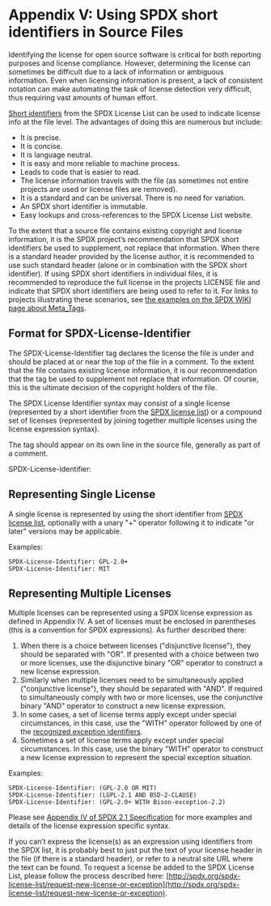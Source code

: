 # Appendix V: Using SPDX short identifiers in Source Files

Identifying the license for open source software is critical for both reporting purposes and license compliance. However, determining the license can sometimes be difficult due to a lack of information or ambiguous information. Even when licensing information is present, a lack of consistent notation can make automating the task of license detection very difficult, thus requiring vast amounts of human effort.

[Short identifiers](https://spdx.org/licenses/) from the SPDX License List can be used to indicate license info at the file level. The advantages of doing this are numerous but include:

* It is precise.
* It is concise.
* It is language neutral.
* It is easy and more reliable to machine process.
* Leads to code that is easier to read.
* The license information travels with the file (as sometimes not entire projects are used or license files are removed).
* It is a standard and can be universal. There is no need for variation.
* An SPDX short identifier is immutable.
* Easy lookups and cross-references to the SPDX License List website.

To the extent that a source file contains existing copyright and license information, it is the SPDX project’s recommendation that SPDX short identifiers be used to supplement, not replace that information. When there is a standard header provided by the license author, it is recommended to use such standard header (alone or in combination with the SPDX short identifier). If using SPDX short identifiers in individual files, it is recommended to reproduce the full license in the projects LICENSE file and indicate that SPDX short identifiers are being used to refer to it. For links to projects illustrating these scenarios, see [the examples on the SPDX WIKI page about Meta_Tags](https://wiki.spdx.org/view/Technical_Team/SPDX_Meta_Tags#Examples).

## Format for SPDX-License-Identifier

The SPDX-License-Identifier tag declares the license the file is under and should be placed at or near the top of the file in a comment. To the extent that the file contains existing license information, it is our recommendation that the tag be used to supplement not replace that information. Of course, this is the ultimate decision of the copyright holders of the file.

The SPDX License Identifier syntax may consist of a single license (represented by a short identifier from the [SPDX license list](https://spdx.org/licenses/)) or a compound set of licenses (represented by joining together multiple licenses using the license expression syntax).

The tag should appear on its own line in the source file, generally as part of a comment.

SPDX-License-Identifier: <SPDX License Expression>

## Representing Single License

A single license is represented by using the short identifier from [SPDX license list](https://spdx.org/licenses/), optionally with a unary "+" operator following it to indicate "or later" versions may be applicable.

Examples:

    SPDX-License-Identifier: GPL-2.0+
    SPDX-License-Identifier: MIT

## Representing Multiple Licenses

Multiple licenses can be represented using a SPDX license expression as defined in Appendix IV.  A set of licenses must be enclosed in parentheses (this is a convention for SPDX expressions). As further described there:

1. When there is a choice between licenses ("disjunctive license"), they should be separated with "OR". If presented with a choice between two or more licenses, use the disjunctive binary "OR" operator to construct a new license expression.
2. Similarly when multiple licenses need to be simultaneously applied ("conjunctive license"), they should be separated with "AND". If required to simultaneously comply with two or more licenses, use the conjunctive binary "AND" operator to construct a new license expression.
3. In some cases, a set of license terms apply except under special circumstances, in this case, use the "WITH" operator followed by one of the [recognized exception identifiers](https://spdx.org/licenses/exceptions-index.html).
4. Sometimes a set of license terms apply except under special circumstances. In this case, use the binary "WITH" operator to construct a new license expression to represent the special exception situation.

Examples:

    SPDX-License-Identifier: (GPL-2.0 OR MIT)
    SPDX-License-Identifier: (LGPL-2.1 AND BSD-2-CLAUSE)
    SPDX-License-Identifier: (GPL-2.0+ WITH Bison-exception-2.2)

Please see [Appendix IV of SPDX 2.1 Specification](./appendix-IV-SPDX-license-expressions.md) for more examples and details of the license expression specific syntax.

If you can’t express the license(s) as an expression using identifiers from the SPDX list, it is probably best to just put the text of your license header in the file (if there is a standard header), or refer to a neutral site URL where the text can be found. To request a license be added to the SPDX License List, please follow the process described here: [http://spdx.org/spdx-license-list/request-new-license-or-exception](http://spdx.org/spdx-license-list/request-new-license-or-exception).